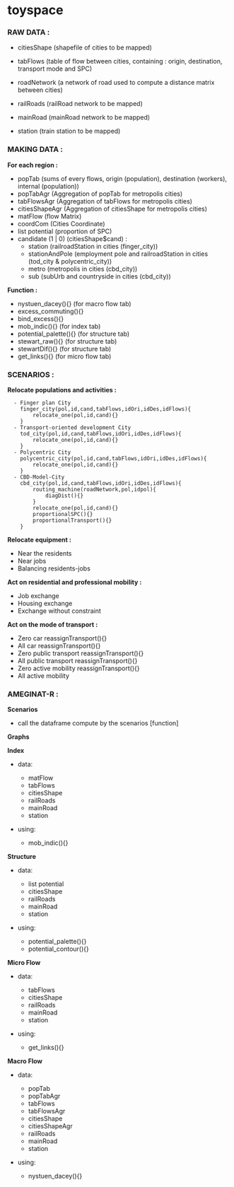 # toyspace

### RAW DATA :
- citiesShape (shapefile of cities to be mapped)
- tabFlows (table of flow between cities, containing : origin, destination, transport mode and SPC)
- roadNetwork (a network of road used to compute a distance matrix between cities)

- railRoads (railRoad network to be mapped)
- mainRoad (mainRoad network to be mapped)
- station (train station to be mapped)



### MAKING DATA :

**For each region :**
- popTab (sums of every flows, origin (population), destination (workers), internal (population))
- popTabAgr (Aggregation of popTab for metropolis cities)
- tabFlowsAgr (Aggregation of tabFlows for metropolis cities)
- citiesShapeAgr (Aggregation of citiesShape for metropolis cities)
- matFlow (flow Matrix)
- coordCom (Cities Coordinate)
- list potential (proportion of SPC)
- candidate (1 | 0) (citiesShape$cand) :
  - station (railroadStation in cities (finger_city))
  - stationAndPole (employment pole and railroadStation in cities (tod_city & polycentric_city))
  - metro (metropolis in cities (cbd_city))
  - sub (subUrb and countryside in cities (cbd_city))
	
**Function :**
- nystuen_dacey(){} (for macro flow tab)
- excess_commuting(){}
- bind_excess(){}
- mob_indic(){} (for index tab)
- potential_palette(){} (for structure tab)
- stewart_raw(){} (for structure tab)
- stewartDif(){} (for structure tab)
- get_links(){} (for micro flow tab)
		
		
		
### SCENARIOS :

**Relocate populations and activities :**
```
  - Finger plan City
	finger_city(pol,id,cand,tabFlows,idOri,idDes,idFlows){
		relocate_one(pol,id,cand){}
	}
  - Transport-oriented development City
	tod_city(pol,id,cand,tabFlows,idOri,idDes,idFlows){
		relocate_one(pol,id,cand){}
	}
  - Polycentric City
	polycentric_city(pol,id,cand,tabFlows,idOri,idDes,idFlows){
		relocate_one(pol,id,cand){}
	}
  - CBD-Model-City
	cbd_city(pol,id,cand,tabFlows,idOri,idDes,idFlows){
		routing_machine(roadNetwork,pol,idpol){
			diagDist(){}
		}
		relocate_one(pol,id,cand){}
		proportionalSPC(){}
		proportionalTransport(){}
	}
```
**Relocate equipment :**
- Near the residents
- Near jobs
- Balancing residents-jobs

**Act on residential and professional mobility :**
- Job exchange
- Housing exchange
- Exchange without constraint

**Act on the mode of transport :**
- Zero car
  reassignTransport(){}
- All car
  reassignTransport(){}
- Zero public transport
  reassignTransport(){}
- All public transport
  reassignTransport(){}
- Zero active mobility
  reassignTransport(){}
- All active mobility

### AMEGINAT-R :
	
**Scenarios**
- call the dataframe compute by the scenarios [function] 

**Graphs**

**Index**
- data:
  - matFlow
  - tabFlows
  - citiesShape	
  - railRoads
  - mainRoad
  - station
		
- using:
  - mob_indic(){}	
	
**Structure**
- data:	
  - list potential	
  - citiesShape
  - railRoads
  - mainRoad
  - station
		
- using:
  - potential_palette(){}
  - potential_contour(){}
	
**Micro Flow**
- data:
  - tabFlows
  - citiesShape	
  - railRoads
  - mainRoad
  - station
		
- using:
  - get_links(){}
	
**Macro Flow**
- data:
  - popTab
  - popTabAgr
  - tabFlows
  - tabFlowsAgr
  - citiesShape
  - citiesShapeAgr	
  - railRoads
  - mainRoad
  - station
		
- using:
  - nystuen_dacey(){}
